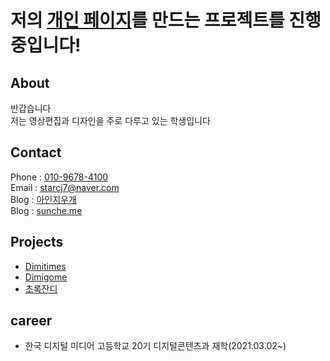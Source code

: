# 저의 <a href="https://sunche.me/">개인 페이지</a>를 만드는 프로젝트를 진행중입니다! <a href="https://sunche.me/"></a>

## About

  반갑습니다<br>
  저는 영상편집과 디자인을 주로 다루고 있는 학생입니다

## Contact

  Phone : <a href=tel>010-9678-4100<a><br>
  Email : <a href="mailto">starcj7@naver.com</a><br>
  Blog : <a href="https://aineraser.tistory.com/">아인지우개<a><br>
  Blog : <a href="https://sunche.me/">sunche.me<a>
  
## Projects
  
  <ul>
    <li><a href="https://dimitimes.github.io">Dimitimes</a></li>
    <li><a href="https://dimigo.me">Dimigome</a></li>
    <li><a href="https://apps.apple.com/kr/app/%EC%B4%88%EB%A1%9D%EC%9E%94%EB%94%94/id1602956399" target="blank">초록잔디</a></li>
  </ul>
  
## career
  
  <ul>
    <li>한국 디지털 미디어 고등학교 20기 디지털콘텐츠과 재학(2021.03.02~)</li>
  <ul>
